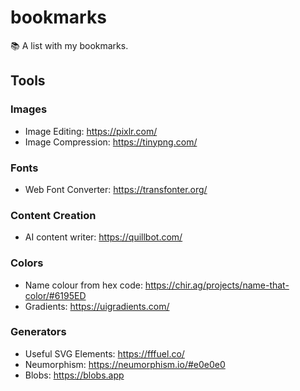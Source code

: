 # bookmarks
:books: A list with my bookmarks.

## Tools

### Images
- Image Editing: https://pixlr.com/
- Image Compression: https://tinypng.com/

### Fonts
- Web Font Converter: https://transfonter.org/

### Content Creation
- AI content writer: https://quillbot.com/

### Colors
- Name colour from hex code: https://chir.ag/projects/name-that-color/#6195ED
- Gradients: https://uigradients.com/

### Generators
- Useful SVG Elements: https://fffuel.co/
- Neumorphism: https://neumorphism.io/#e0e0e0
- Blobs: https://blobs.app
